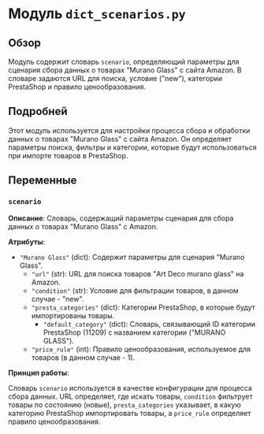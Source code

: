 # Модуль `dict_scenarios.py`

## Обзор

Модуль содержит словарь `scenario`, определяющий параметры для сценария сбора данных о товарах "Murano Glass" с сайта Amazon. В словаре задаются URL для поиска, условие ("new"), категории PrestaShop и правило ценообразования.

## Подробней

Этот модуль используется для настройки процесса сбора и обработки данных о товарах "Murano Glass" с сайта Amazon. Он определяет параметры поиска, фильтры и категории, которые будут использоваться при импорте товаров в PrestaShop.

## Переменные

### `scenario`

**Описание**: Словарь, содержащий параметры сценария для сбора данных о товарах "Murano Glass" с Amazon.

**Атрибуты**:

-   `"Murano Glass"` (dict): Содержит параметры для сценария "Murano Glass".
    -   `"url"` (str): URL для поиска товаров "Art Deco murano glass" на Amazon.
    -   `"condition"` (str): Условие для фильтрации товаров, в данном случае - "new".
    -   `"presta_categories"` (dict): Категории PrestaShop, в которые будут импортированы товары.
        -   `"default_category"` (dict): Словарь, связывающий ID категории PrestaShop (11209) с названием категории ("MURANO GLASS").
    -   `"price_rule"` (int): Правило ценообразования, используемое для товаров (в данном случае - 1).

**Принцип работы**:

Словарь `scenario` используется в качестве конфигурации для процесса сбора данных. URL определяет, где искать товары, `condition` фильтрует товары по состоянию (новые), `presta_categories` указывает, в какую категорию PrestaShop импортировать товары, а `price_rule` определяет правило ценообразования.